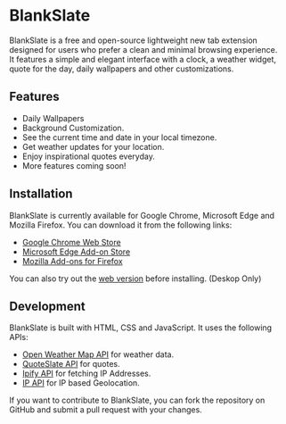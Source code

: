 # BlankSlate

BlankSlate is a free and open-source lightweight new tab extension designed for users who prefer a clean and minimal browsing experience.<br>
It features a simple and elegant interface with a clock, a weather widget, quote for the day, daily wallpapers and other customizations.

## Features

- Daily Wallpapers
- Background Customization.
- See the current time and date in your local timezone.
- Get weather updates for your location.
- Enjoy inspirational quotes everyday.
- More features coming soon!

## Installation

BlankSlate is currently available for Google Chrome, Microsoft Edge and Mozilla Firefox. You can download it from the following links:

- [Google Chrome Web Store](https://chrome.google.com/webstore/detail/blankslate/ennkbdkbhipkgnbdcachacggoacjgdoc?hl=en&authuser=0)
- [Microsoft Edge Add-on Store](https://microsoftedge.microsoft.com/addons/detail/blankslate/kdpigincofmikpepoihonmleoncikbab)
- [Mozilla Add-ons for Firefox](https://addons.mozilla.org/en-US/firefox/addon/blankslate/)

You can also try out the [web version](https://blankslateweb.vercel.app/) before installing. (Deskop Only)

## Development

BlankSlate is built with HTML, CSS and JavaScript. It uses the following APIs:

- [Open Weather Map API](https://openweathermap.org/api) for weather data.
- [QuoteSlate API](https://github.com/Musheer360/QuoteSlate) for quotes.
- [Ipify API](https://www.ipify.org/) for fetching IP Addresses.
- [IP API](https://ip-api.com/) for IP based Geolocation.

If you want to contribute to BlankSlate, you can fork the repository on GitHub and submit a pull request with your changes.
